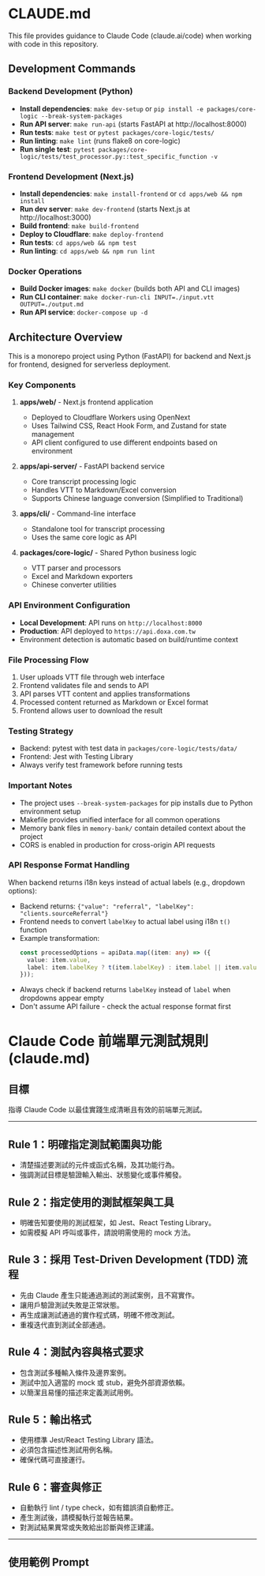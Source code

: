# CLAUDE.md

This file provides guidance to Claude Code (claude.ai/code) when working with code in this repository.

## Development Commands

### Backend Development (Python)
- **Install dependencies**: `make dev-setup` or `pip install -e packages/core-logic --break-system-packages`
- **Run API server**: `make run-api` (starts FastAPI at http://localhost:8000)
- **Run tests**: `make test` or `pytest packages/core-logic/tests/`
- **Run linting**: `make lint` (runs flake8 on core-logic)
- **Run single test**: `pytest packages/core-logic/tests/test_processor.py::test_specific_function -v`

### Frontend Development (Next.js)
- **Install dependencies**: `make install-frontend` or `cd apps/web && npm install`
- **Run dev server**: `make dev-frontend` (starts Next.js at http://localhost:3000)
- **Build frontend**: `make build-frontend`
- **Deploy to Cloudflare**: `make deploy-frontend`
- **Run tests**: `cd apps/web && npm test`
- **Run linting**: `cd apps/web && npm run lint`

### Docker Operations
- **Build Docker images**: `make docker` (builds both API and CLI images)
- **Run CLI container**: `make docker-run-cli INPUT=./input.vtt OUTPUT=./output.md`
- **Run API service**: `docker-compose up -d`

## Architecture Overview

This is a monorepo project using Python (FastAPI) for backend and Next.js for frontend, designed for serverless deployment.

### Key Components

1. **apps/web/** - Next.js frontend application
   - Deployed to Cloudflare Workers using OpenNext
   - Uses Tailwind CSS, React Hook Form, and Zustand for state management
   - API client configured to use different endpoints based on environment

2. **apps/api-server/** - FastAPI backend service
   - Core transcript processing logic
   - Handles VTT to Markdown/Excel conversion
   - Supports Chinese language conversion (Simplified to Traditional)

3. **apps/cli/** - Command-line interface
   - Standalone tool for transcript processing
   - Uses the same core logic as API

4. **packages/core-logic/** - Shared Python business logic
   - VTT parser and processors
   - Excel and Markdown exporters
   - Chinese converter utilities

### API Environment Configuration
- **Local Development**: API runs on `http://localhost:8000`
- **Production**: API deployed to `https://api.doxa.com.tw`
- Environment detection is automatic based on build/runtime context

### File Processing Flow
1. User uploads VTT file through web interface
2. Frontend validates file and sends to API
3. API parses VTT content and applies transformations
4. Processed content returned as Markdown or Excel format
5. Frontend allows user to download the result

### Testing Strategy
- Backend: pytest with test data in `packages/core-logic/tests/data/`
- Frontend: Jest with Testing Library
- Always verify test framework before running tests

### Important Notes
- The project uses `--break-system-packages` for pip installs due to Python environment setup
- Makefile provides unified interface for all common operations
- Memory bank files in `memory-bank/` contain detailed context about the project
- CORS is enabled in production for cross-origin API requests

### API Response Format Handling
When backend returns i18n keys instead of actual labels (e.g., dropdown options):
- Backend returns: `{"value": "referral", "labelKey": "clients.sourceReferral"}`
- Frontend needs to convert `labelKey` to actual label using i18n `t()` function
- Example transformation:
  ```typescript
  const processedOptions = apiData.map((item: any) => ({
    value: item.value,
    label: item.labelKey ? t(item.labelKey) : item.label || item.value
  }));
  ```
- Always check if backend returns `labelKey` instead of `label` when dropdowns appear empty
- Don't assume API failure - check the actual response format first


# Claude Code 前端單元測試規則 (claude.md)

## 目標
指導 Claude Code 以最佳實踐生成清晰且有效的前端單元測試。

---

## Rule 1：明確指定測試範圍與功能
- 清楚描述要測試的元件或函式名稱，及其功能行為。
- 強調測試目標是驗證輸入輸出、狀態變化或事件觸發。

## Rule 2：指定使用的測試框架與工具
- 明確告知要使用的測試框架，如 Jest、React Testing Library。
- 如需模擬 API 呼叫或事件，請說明需使用的 mock 方法。

## Rule 3：採用 Test-Driven Development (TDD) 流程
- 先由 Claude 產生只能通過測試的測試案例，且不寫實作。
- 讓用戶驗證測試失敗是正常狀態。
- 再生成讓測試通過的實作程式碼，明確不修改測試。
- 重複迭代直到測試全部通過。

## Rule 4：測試內容與格式要求
- 包含測試多種輸入條件及邊界案例。
- 測試中加入適當的 mock 或 stub，避免外部資源依賴。
- 以簡潔且易懂的描述來定義測試用例。

## Rule 5：輸出格式
- 使用標準 Jest/React Testing Library 語法。
- 必須包含描述性測試用例名稱。
- 確保代碼可直接運行。

## Rule 6：審查與修正
- 自動執行 lint / type check，如有錯誤須自動修正。
- 產生測試後，請模擬執行並報告結果。
- 對測試結果異常或失敗給出診斷與修正建議。

---

## 使用範例 Prompt

